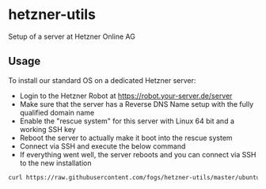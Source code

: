 # hetzner-utils
Setup of a server at Hetzner Online AG

## Usage
To install our standard OS on a dedicated Hetzner server:
* Login to the Hetzner Robot at https://robot.your-server.de/server
* Make sure that the server has a Reverse DNS Name setup with the fully qualified domain name
* Enable the "rescue system" for this server with Linux 64 bit and a working SSH key 
* Reboot the server to actually make it boot into the rescue system
* Connect via SSH and execute the below command
* If everything went well, the server reboots and you can connect via SSH to the new installation

```bash
curl https://raw.githubusercontent.com/fogs/hetzner-utils/master/ubuntu-16.04.sh | bash -i
```
